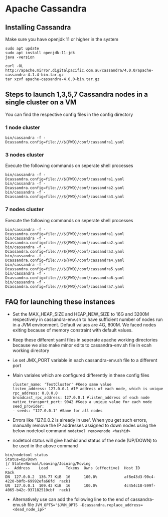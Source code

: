 # Apache Cassandra

## Installing Cassandra

Make sure you have openjdk 11 or higher in the system

```
sudo apt update
sudo apt install openjdk-11-jdk
java -version
```

```
curl -OL http://apache.mirror.digitalpacific.com.au/cassandra/4.0.0/apache-cassandra-4.1.4-bin.tar.gz
tar xzvf apache-cassandra-4.0.0-bin.tar.gz
```

## Steps to launch 1,3,5,7 Cassandra nodes in a single cluster on a VM

You can find the respective config files in the config directory

### 1 node cluster 

```
bin/cassandra -f -Dcassandra.config=file:///${PWD}/conf/cassandra1.yaml
```

### 3 nodes cluster

Execute the following commands on seperate shell processes
```
bin/cassandra -f -Dcassandra.config=file:///${PWD}/conf/cassandra1.yaml
bin/cassandra -f -Dcassandra.config=file:///${PWD}/conf/cassandra2.yaml
bin/cassandra -f -Dcassandra.config=file:///${PWD}/conf/cassandra3.yaml
```

### 7 nodes cluster

Execute the following commands on seperate shell processes
```
bin/cassandra -f -Dcassandra.config=file:///${PWD}/conf/cassandra1.yaml
bin/cassandra -f -Dcassandra.config=file:///${PWD}/conf/cassandra2.yaml
bin/cassandra -f -Dcassandra.config=file:///${PWD}/conf/cassandra3.yaml
bin/cassandra -f -Dcassandra.config=file:///${PWD}/conf/cassandra4.yaml
bin/cassandra -f -Dcassandra.config=file:///${PWD}/conf/cassandra5.yaml
bin/cassandra -f -Dcassandra.config=file:///${PWD}/conf/cassandra6.yaml
bin/cassandra -f -Dcassandra.config=file:///${PWD}/conf/cassandra7.yaml
```
## FAQ for launching these instances

- Set the MAX_HEAP_SIZE and HEAP_NEW_SIZE to 16G and 3200M respectively in cassandra-env.sh to have sufficient number of nodes run in a JVM environment. Default values are 4G, 800M. We faced nodes exiting because of memory constraint with default values.
- Keep these different yaml files in seperate apache working directories because we also make minor edits to cassandra-env.sh file in ecah working directory
- i.e set JMX_PORT variable in each cassandra-env.sh file to a different port
- Main variales which are configured differently in these config files

  ```
  cluster_name: 'TestCluster' #Keep same value
  listen_address: 127.0.0.1 #IP address of each node, which is unique
  rpc_address: 0.0.0.0 
  broadcast_rpc_address: 127.0.0.1 #listen_address of each node
  native_transport_port: 9042 #Keep a unique value for each node
  seed_provider:
  - seeds: "127.0.0.1" #Same for all nodes
  ```

- Errors like '127.0.0.2 is already in use'. When you get such errors, manually remove the IP addresses assigned to down nodes using the below nodetool command
  ``` nodetool removenode <hashid> ```

- nodetool status will give hashid and status of the node (UP/DOWN) to be used in the above command
```
bin/nodetool status
Status=Up/Down
|/ State=Normal/Leaving/Joining/Moving
--  Address    Load        Tokens  Owns (effective)  Host ID                               Rack
DN  127.0.0.2  136.77 KiB  16      100.0%            af8e43d3-90c4-4220-b0fb-69992efa66fd  rack1
UN  127.0.0.1  109.43 KiB  16      100.0%            4c454c18-599f-4065-b42c-937182510cbf  rack1
```

- Alternatively use can add the following line to the end of cassandra-env.sh file
      ```JVM_OPTS="$JVM_OPTS -Dcassandra.replace_address=<dead_node_ip>"```

  
